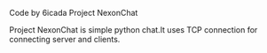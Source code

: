 Code by 6icada
Project NexonChat

Project NexonChat is simple python chat.It uses TCP connection for connecting server and clients.
